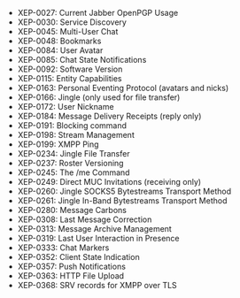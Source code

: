 * XEP-0027: Current Jabber OpenPGP Usage
* XEP-0030: Service Discovery
* XEP-0045: Multi-User Chat
* XEP-0048: Bookmarks
* XEP-0084: User Avatar
* XEP-0085: Chat State Notifications
* XEP-0092: Software Version
* XEP-0115: Entity Capabilities
* XEP-0163: Personal Eventing Protocol (avatars and nicks)
* XEP-0166: Jingle (only used for file transfer)
* XEP-0172: User Nickname
* XEP-0184: Message Delivery Receipts (reply only)
* XEP-0191: Blocking command
* XEP-0198: Stream Management
* XEP-0199: XMPP Ping
* XEP-0234: Jingle File Transfer
* XEP-0237: Roster Versioning
* XEP-0245: The /me Command
* XEP-0249: Direct MUC Invitations (receiving only)
* XEP-0260: Jingle SOCKS5 Bytestreams Transport Method
* XEP-0261: Jingle In-Band Bytestreams Transport Method
* XEP-0280: Message Carbons
* XEP-0308: Last Message Correction
* XEP-0313: Message Archive Management
* XEP-0319: Last User Interaction in Presence
* XEP-0333: Chat Markers
* XEP-0352: Client State Indication
* XEP-0357: Push Notifications
* XEP-0363: HTTP File Upload
* XEP-0368: SRV records for XMPP over TLS
